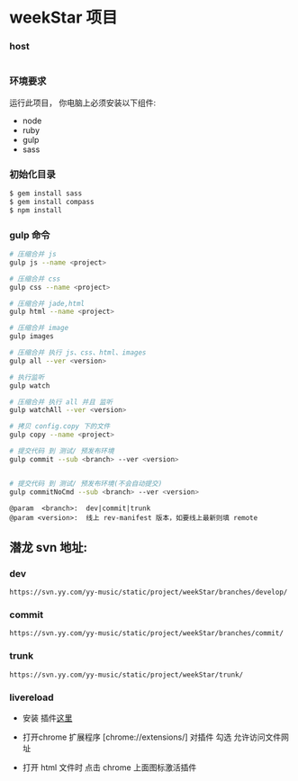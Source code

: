 # weekStar 项目

### host
```

```

### 环境要求
运行此项目， 你电脑上必须安装以下组件:
* node
* ruby
* gulp
* sass

### 初始化目录
```Bash
$ gem install sass
$ gem install compass
$ npm install
```



### gulp 命令

```Bash
# 压缩合并 js
gulp js --name <project>

# 压缩合并 css
gulp css --name <project>

# 压缩合并 jade,html
gulp html --name <project>

# 压缩合并 image
gulp images

# 压缩合并 执行 js、css、html、images
gulp all --ver <version>

# 执行监听
gulp watch

# 压缩合并 执行 all 并且 监听
gulp watchAll --ver <version>

# 拷贝 config.copy 下的文件
gulp copy --name <project>

# 提交代码 到 测试/ 预发布环境
gulp commit --sub <branch> --ver <version>


# 提交代码 到 测试/ 预发布环境(不会自动提交)
gulp commitNoCmd --sub <branch> --ver <version>
```

```
@param  <branch>:  dev|commit|trunk
@param <version>:  线上 rev-manifest 版本，如要线上最新则填 remote
```

## 潜龙 svn 地址:

### dev
```
https://svn.yy.com/yy-music/static/project/weekStar/branches/develop/
```

### commit
```
https://svn.yy.com/yy-music/static/project/weekStar/branches/commit/
```

### trunk
```
https://svn.yy.com/yy-music/static/project/weekStar/trunk/
```

### livereload 

* 安装 插件[这里](https://chrome.google.com/webstore/detail/livereload/jnihajbhpnppcggbcgedagnkighmdlei)

* 打开chrome 扩展程序 [chrome://extensions/] 对插件 勾选 允许访问文件网址

* 打开 html 文件时 点击 chrome 上面图标激活插件
